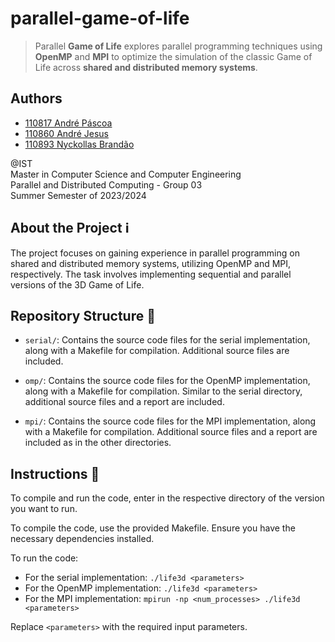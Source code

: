 # parallel-game-of-life

> Parallel **Game of Life** explores parallel programming techniques using **OpenMP** and **MPI** to optimize the simulation of the classic Game of Life across **shared and distributed memory systems**.

## Authors

- [110817 André Páscoa](https://github.com/devandrepascoa)
- [110860 André Jesus](https://github.com/andre-j3sus)
- [110893 Nyckollas Brandão](https://github.com/Nyckoka)

@IST<br>
Master in Computer Science and Computer Engineering<br>
Parallel and Distributed Computing - Group 03<br>
Summer  Semester of 2023/2024

## About the Project ℹ️

The project focuses on gaining experience in parallel programming on shared and distributed memory systems, utilizing OpenMP and MPI, respectively. The task involves implementing sequential and parallel versions of the 3D Game of Life.

## Repository Structure 📂

- `serial/`: Contains the source code files for the serial implementation, along with a Makefile for compilation. Additional source files are included.

- `omp/`: Contains the source code files for the OpenMP implementation, along with a Makefile for compilation. Similar to the serial directory, additional source files and a report are included.

- `mpi/`: Contains the source code files for the MPI implementation, along with a Makefile for compilation. Additional source files and a report are included as in the other directories.


## Instructions 📝

To compile and run the code, enter in the respective directory of the version you want to run.

To compile the code, use the provided Makefile. Ensure you have the necessary dependencies installed.

To run the code:
- For the serial implementation: `./life3d <parameters>`
- For the OpenMP implementation: `./life3d <parameters>`
- For the MPI implementation: `mpirun -np <num_processes> ./life3d <parameters>`

Replace `<parameters>` with the required input parameters.
